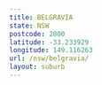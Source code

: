 ```yaml
---
title: BELGRAVIA
state: NSW
postcode: 2800
latitude: -33.233929
longitude: 149.116263
url: /nsw/belgravia/
layout: suburb
---
```

